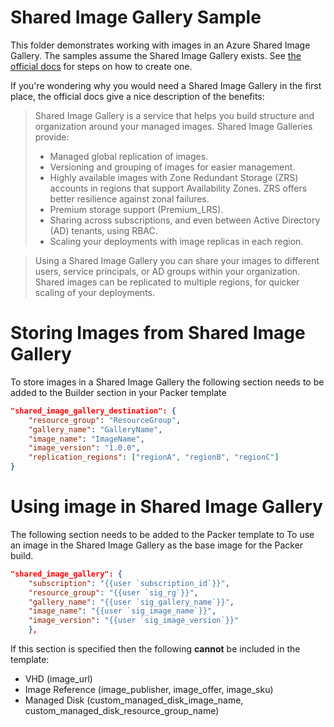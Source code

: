 # Shared Image Gallery Sample
This folder demonstrates working with images in an Azure Shared Image Gallery.
The samples assume the Shared Image Gallery exists. See [the official docs](https://docs.microsoft.com/en-us/azure/virtual-machines/windows/shared-image-galleries) for steps on how to create one.

If you're wondering why you would need a Shared Image Gallery in the first place, the official docs give a nice description of the benefits:
>Shared Image Gallery is a service that helps you build structure and organization around your managed images. Shared Image Galleries provide:
>- Managed global replication of images.
>- Versioning and grouping of images for easier management.
>- Highly available images with Zone Redundant Storage (ZRS) accounts in regions that support Availability Zones. ZRS offers better resilience against zonal failures.
>- Premium storage support (Premium_LRS).
>- Sharing across subscriptions, and even between Active Directory (AD) tenants, using RBAC.
>- Scaling your deployments with image replicas in each region.

>Using a Shared Image Gallery you can share your images to different users, service principals, or AD groups within your organization. Shared images can be replicated to multiple regions, for quicker scaling of your deployments.


# Storing Images from Shared Image Gallery
To store images in a Shared Image Gallery the following section needs to be added to the Builder section in your Packer template
```json
"shared_image_gallery_destination": {
    "resource_group": "ResourceGroup",
    "gallery_name": "GalleryName",
    "image_name": "ImageName",
    "image_version": "1.0.0",
    "replication_regions": ["regionA", "regionB", "regionC"]
}
```
# Using image in Shared Image Gallery
The following section needs to be added to the Packer template to To use an image in the Shared Image Gallery as the base image for the Packer build.
```json
"shared_image_gallery": {
    "subscription": "{{user `subscription_id`}}",
    "resource_group": "{{user `sig_rg`}}",
    "gallery_name": "{{user `sig_gallery_name`}}",
    "image_name": "{{user `sig_image_name`}}",
    "image_version": "{{user `sig_image_version`}}"
    },
```
If this section is specified then the following **cannot** be included in the template:
- VHD (image_url)
- Image Reference (image_publisher, image_offer, image_sku)
- Managed Disk (custom_managed_disk_image_name, custom_managed_disk_resource_group_name)